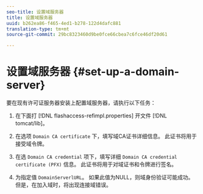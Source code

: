 ```yaml
---
seo-title: 设置域服务器
title: 设置域服务器
uuid: b262ea86-f465-4ed1-b278-122d4dafc881
translation-type: tm+mt
source-git-commit: 29bc8323460d9be0fce66cbea7c6fce46df20d61

---
```



# 设置域服务器 {#set-up-a-domain-server}

要在现有许可证服务器安装上配置域服务器，请执行以下任务：

1. 在下面打 [!DNL flashaccess-refimpl.properties] 开文件 [!DNL tomcat/lib]。

1. 在选项 `Domain CA certificate` 下，填写域CA证书详细信息。 此证书将用于接受域令牌。
1. 在选 `Domain CA credential` 项下，填写详细 `Domain CA credential certificate (PFX)` 信息。 此证书将用于对域证书和令牌进行签名。

1. 为指定值 `DomainServerlURL`。 如果此值为NULL，则域身份验证可能成功。 但是，在加入域时，将出现连接域错误。

